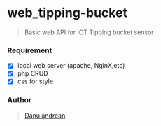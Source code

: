 # web_tipping-bucket
> Basic web API for IOT Tipping bucket sensor 

### Requirement
- [x] local web server (apache, NginX,etc)
- [x] php CRUD
- [x] css for style

### Author
> <a href="https://me-danuandrean.github.io/">Danu andrean</a>

